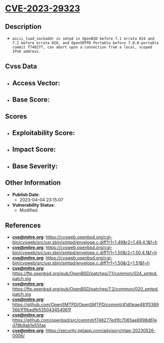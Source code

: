
# [CVE-2023-29323](https://cve.mitre.org/cgi-bin/cvename.cgi?name=CVE-2023-29323)

## Description

- `ascii_load_sockaddr in smtpd in OpenBSD before 7.1 errata 024 and 7.2 before errata 020, and OpenSMTPD Portable before 7.0.0-portable commit f748277, can abort upon a connection from a local, scoped IPv6 address.`

## Cvss Data

- **Access Vector**:
  - 
- **Base Score**:
  - 

## Scores

- **Exploitability Score**:
  - 
- **Impact Score**:
  - 
- **Base Severity**:
  - 

## Other Information

- **Publish Date**:
  - 2023-04-04 23:15:07
- **Vulnerability Status**:
  - Modified

## References

- **cve@mitre.org**: https://cvsweb.openbsd.org/cgi-bin/cvsweb/src/usr.sbin/smtpd/envelope.c.diff?r1=1.49&r2=1.49.4.1&f=h
- **cve@mitre.org**: https://cvsweb.openbsd.org/cgi-bin/cvsweb/src/usr.sbin/smtpd/envelope.c.diff?r1=1.50&r2=1.50.4.1&f=h
- **cve@mitre.org**: https://cvsweb.openbsd.org/cgi-bin/cvsweb/src/usr.sbin/smtpd/envelope.c.diff?r1=1.50&r2=1.51&f=h
- **cve@mitre.org**: https://ftp.openbsd.org/pub/OpenBSD/patches/7.1/common/024_smtpd.patch.sig
- **cve@mitre.org**: https://ftp.openbsd.org/pub/OpenBSD/patches/7.2/common/020_smtpd.patch.sig
- **cve@mitre.org**: https://github.com/OpenSMTPD/OpenSMTPD/commit/41d0eae481f538956b1f1fbadfb535043454061f
- **cve@mitre.org**: https://github.com/openbsd/src/commit/f748277ed1fc7065ae8998d61ed78b9ab1e55fae
- **cve@mitre.org**: https://security.netapp.com/advisory/ntap-20230526-0006/
